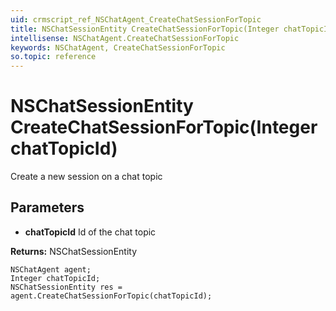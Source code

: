 ```yaml
---
uid: crmscript_ref_NSChatAgent_CreateChatSessionForTopic
title: NSChatSessionEntity CreateChatSessionForTopic(Integer chatTopicId)
intellisense: NSChatAgent.CreateChatSessionForTopic
keywords: NSChatAgent, CreateChatSessionForTopic
so.topic: reference
---
```


# NSChatSessionEntity CreateChatSessionForTopic(Integer chatTopicId)

Create a new session on a chat topic

## Parameters

* **chatTopicId** Id of the chat topic

**Returns:** NSChatSessionEntity

```crmscript
NSChatAgent agent;
Integer chatTopicId;
NSChatSessionEntity res = agent.CreateChatSessionForTopic(chatTopicId);
```

